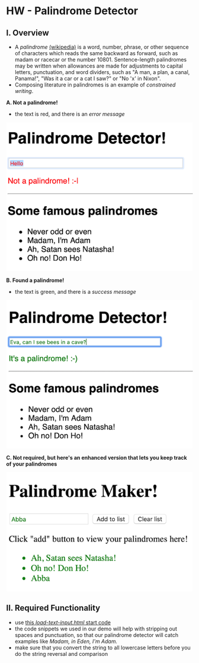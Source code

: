 # HW - Palindrome Detector

## I. Overview

- A *palindrome* [(wikipedia)](https://en.wikipedia.org/wiki/Palindrome) is a word, number, phrase, or other sequence of characters which reads the same backward as forward, such as madam or racecar or the number 10801. Sentence-length palindromes may be written when allowances are made for adjustments to capital letters, punctuation, and word dividers, such as "A man, a plan, a canal, Panama!", "Was it a car or a cat I saw?" or "No 'x' in Nixon".
- Composing literature in palindromes is an example of *constrained writing*.

**A. Not a palindrome!**

- the text is red, and there is an *error message*

![screenshot](_images/HW-palindrome-1.png)

**B. Found a palindrome!**

- the text is green, and there is a *success message*

![screenshot](_images/HW-palindrome-2.png)

**C. Not required, but here's an enhanced version that lets you keep track of your palindromes**

![screenshot](_images/HW-palindrome-3.png)


## II. Required Functionality

- use [this *load-text-input.html* start code](text-1.md#I-A) 
- the code snippets we used in our demo will help with stripping out spaces and punctuation, so that our palindrome detector will catch examples like *Madam, in Eden, I'm Adam.*
- make sure that you convert the string to all lowercase letters before you do the string reversal and comparison

